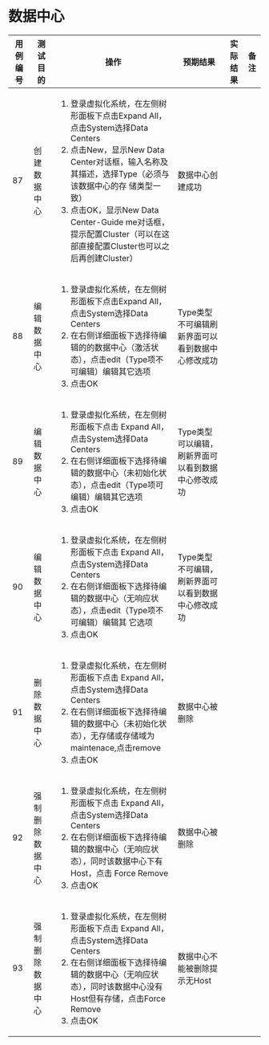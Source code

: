 # 数据中心

|用例编号|测试目的|操作|预期结果|实际结果|备注|
|--------|--------|----|--------|--------|----|
|87|创建数据中心|<ol><li>登录虚拟化系统，在左侧树形面板下点击Expand All，点击System选择Data Centers</li><li>点击New，显示New Data Center对话框，输入名称及其描述，选择Type（必须与该数据中心的存 储类型一致）</li><li>点击OK，显示New Data Center-Guide me对话框，提示配置Cluster（可以在这部直接配置Cluster也可以之后再创建Cluster）</li></ol>|数据中心创建成功|||
|88|编辑数据中心|<ol><li>登录虚拟化系统，在左侧树形面板下点击Expand All，点击System选择Data Centers</li><li>在右侧详细面板下选择待编辑的的数据中心（激活状态），点击edit（Type项不可编辑）编辑其它选项</li><li>点击OK</li></ol>|Type类型不可编辑刷新界面可以看到数据中心修改成功|||
|89|编辑数据中心|<ol><li>登录虚拟化系统，在左侧树形面板下点击 Expand All，点击System选择Data Centers</li><li>在右侧详细面板下选择待编辑的数据中心（未初始化状态），点击edit（Type项可编辑）编辑其它选项</li><li>点击OK</li></ol>|Type类型可以编辑，刷新界面可以看到数据中心修改成功|||
|90|编辑数据中心|<ol><li>登录虚拟化系统，在左侧树形面板下点击 Expand All，点击System选择Data Centers</li><li>在右侧详细面板下选择待编辑的数据中心（无响应状态），点击edit（Type项不可编辑）编辑其 它选项</li><li>点击OK</li></ol>|Type类型不可编辑，刷新界面可以看到数据中心修改成功|||
|91|删除数据中心|<ol><li>登录虚拟化系统，在左侧树形面板下点击 Expand All，点击System选择Data Centers</li><li>在右侧详细面板下选择待编辑的数据中心（未初始化状态），无存储或存储域为maintenace,点击remove</li><li>点击OK</li></ol>|数据中心被删除|||
|92|强制删除数据中心|<ol><li>登录虚拟化系统，在左侧树形面板下点击 Expand All，点击System选择Data Centers</li><li>在右侧详细面板下选择待编辑的数据中心（无响应状态），同时该数据中心下有Host，点击 Force Remove</li><li>点击OK</li></ol>|数据中心被删除|||
|93|强制删除数据中心|<ol><li>登录虚拟化系统，在左侧树形面板下点击 Expand All，点击System选择Data Centers</li><li>在右侧详细面板下选择待编辑的数据中心（无响应状态），同时该数据中心没有Host但有存储，点击Force Remove</li><li>点击OK</li></ol>|数据中心不能被删除提示无Host|||

